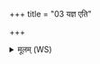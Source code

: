 +++
title = "03 यज्ञ एति"

+++
<details><summary>मूलम् (WS)</summary>

यज्ञ एति विततः कल्पमान ईजानो ऽभि लोकं स्वर्गम् ।  
तमग्नयः सर्वहुतं जुषन्तां तमस्मिन्देवा जानतां भागधेयम् ॥ ३ ॥
</details>